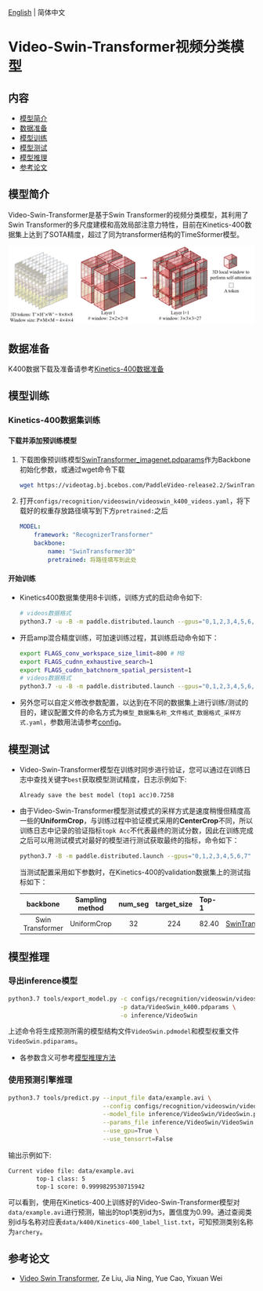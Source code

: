 [English](../../../en/model_zoo/recognition/videoswin.md) | 简体中文

# Video-Swin-Transformer视频分类模型

## 内容

- [模型简介](#模型简介)
- [数据准备](#数据准备)
- [模型训练](#模型训练)
- [模型测试](#模型测试)
- [模型推理](#模型推理)
- [参考论文](#参考论文)


## 模型简介

Video-Swin-Transformer是基于Swin Transformer的视频分类模型，其利用了Swin Transformer的多尺度建模和高效局部注意力特性，目前在Kinetics-400数据集上达到了SOTA精度，超过了同为transformer结构的TimeSformer模型。


![VideoSwin](../../../images/videoswin.jpg)

## 数据准备

K400数据下载及准备请参考[Kinetics-400数据准备](../../dataset/k400.md)


## 模型训练

### Kinetics-400数据集训练

#### 下载并添加预训练模型

1. 下载图像预训练模型[SwinTransformer_imagenet.pdparams](https://videotag.bj.bcebos.com/PaddleVideo-release2.2/SwinTransformer_imagenet.pdparams)作为Backbone初始化参数，或通过wget命令下载

   ```bash
   wget https://videotag.bj.bcebos.com/PaddleVideo-release2.2/SwinTransformer_imagenet.pdparams
   ```

2. 打开`configs/recognition/videoswin/videoswin_k400_videos.yaml`，将下载好的权重存放路径填写到下方`pretrained:`之后

    ```yaml
    MODEL:
        framework: "RecognizerTransformer"
        backbone:
            name: "SwinTransformer3D"
            pretrained: 将路径填写到此处
    ```

#### 开始训练

- Kinetics400数据集使用8卡训练，训练方式的启动命令如下:

    ```bash
    # videos数据格式
    python3.7 -u -B -m paddle.distributed.launch --gpus="0,1,2,3,4,5,6,7"  --log_dir=log_videoswin main.py --validate -c configs/recognition/videoswin/videoswin_k400_videos.yaml
    ```

- 开启amp混合精度训练，可加速训练过程，其训练启动命令如下：

    ```bash
    export FLAGS_conv_workspace_size_limit=800 # MB
    export FLAGS_cudnn_exhaustive_search=1
    export FLAGS_cudnn_batchnorm_spatial_persistent=1
    # videos数据格式
    python3.7 -u -B -m paddle.distributed.launch --gpus="0,1,2,3,4,5,6,7"  --log_dir=log_videoswin main.py --amp --validate -c configs/recognition/videoswin/videoswin_k400_videos.yaml
    ```

- 另外您可以自定义修改参数配置，以达到在不同的数据集上进行训练/测试的目的，建议配置文件的命名方式为`模型_数据集名称_文件格式_数据格式_采样方式.yaml`，参数用法请参考[config](../../tutorials/config.md)。


## 模型测试

- Video-Swin-Transformer模型在训练时同步进行验证，您可以通过在训练日志中查找关键字`best`获取模型测试精度，日志示例如下:

  ```
  Already save the best model (top1 acc)0.7258
  ```

- 由于Video-Swin-Transformer模型测试模式的采样方式是速度稍慢但精度高一些的**UniformCrop**，与训练过程中验证模式采用的**CenterCrop**不同，所以训练日志中记录的验证指标`topk Acc`不代表最终的测试分数，因此在训练完成之后可以用测试模式对最好的模型进行测试获取最终的指标，命令如下：

  ```bash
  python3.7 -B -m paddle.distributed.launch --gpus="0,1,2,3,4,5,6,7"  --log_dir=log_videoswin  main.py  --test -c configs/recognition/videoswin/videoswin_k400_videos.yaml -w "output/VideoSwin/VideoSwin_best.pdparams"
  ```


  当测试配置采用如下参数时，在Kinetics-400的validation数据集上的测试指标如下：

   |      backbone      | Sampling method | num_seg | target_size | Top-1 |                         checkpoints                          |
   | :----------------: | :-------------: | :-----: | :---------: | :---- | :----------------------------------------------------------: |
   | Swin Transformer |   UniformCrop   |   32    |     224     | 82.40 | [SwinTransformer_k400.pdparams](https://videotag.bj.bcebos.com/PaddleVideo-release2.2/VideoSwin_k400.pdparams) |


## 模型推理

### 导出inference模型

```bash
python3.7 tools/export_model.py -c configs/recognition/videoswin/videoswin_k400_videos.yaml \
                                -p data/VideoSwin_k400.pdparams \
                                -o inference/VideoSwin
```

上述命令将生成预测所需的模型结构文件`VideoSwin.pdmodel`和模型权重文件`VideoSwin.pdiparams`。

- 各参数含义可参考[模型推理方法](../../start.md#2-模型推理)

### 使用预测引擎推理

```bash
python3.7 tools/predict.py --input_file data/example.avi \
                           --config configs/recognition/videoswin/videoswin_k400_videos.yaml \
                           --model_file inference/VideoSwin/VideoSwin.pdmodel \
                           --params_file inference/VideoSwin/VideoSwin.pdiparams \
                           --use_gpu=True \
                           --use_tensorrt=False
```

输出示例如下:

```
Current video file: data/example.avi
        top-1 class: 5
        top-1 score: 0.9999829530715942
```

可以看到，使用在Kinetics-400上训练好的Video-Swin-Transformer模型对`data/example.avi`进行预测，输出的top1类别id为`5`，置信度为0.99。通过查阅类别id与名称对应表`data/k400/Kinetics-400_label_list.txt`，可知预测类别名称为`archery`。

## 参考论文

- [Video Swin Transformer](https://arxiv.org/pdf/2106.13230.pdf), Ze Liu, Jia Ning, Yue Cao, Yixuan Wei
